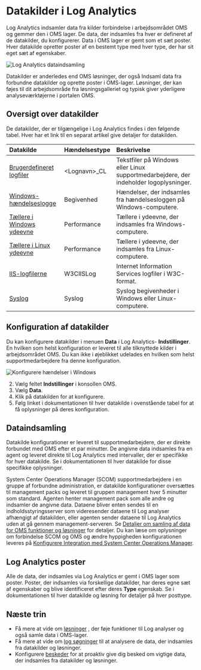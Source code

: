<properties 
   pageTitle="Datakilder i Log Analytics | Microsoft Azure"
   description="Datakilder definere de data, Log Analytics indsamler fra supportmedarbejdere og andre forbundet kilder.  I denne artikel beskrives begrebet hvordan Log Analytics bruger datakilder, forklarer, oplysninger om hvordan du konfigurerer dem og indeholder en oversigt over de forskellige datakilder, der er tilgængelige."
   services="log-analytics"
   documentationCenter=""
   authors="bwren"
   manager="jwhit"
   editor="tysonn" />
<tags 
   ms.service="log-analytics"
   ms.devlang="na"
   ms.topic="article"
   ms.tgt_pltfrm="na"
   ms.workload="infrastructure-services"
   ms.date="10/18/2016"
   ms.author="bwren" />

# <a name="data-sources-in-log-analytics"></a>Datakilder i Log Analytics

Log Analytics indsamler data fra kilder forbindelse i arbejdsområdet OMS og gemmer den i OMS lager.  De data, der indsamles fra hver er defineret af de datakilder, du konfigurerer.  Data i OMS lager er gemt som et sæt poster.  Hver datakilde opretter poster af en bestemt type med hver type, der har sit eget sæt af egenskaber.

![Log Analytics dataindsamling](./media/log-analytics-data-sources/overview.png)

Datakilder er anderledes end OMS løsninger, der også Indsaml data fra forbundne datakilder og oprette poster i OMS-lager.  Løsninger, der kan føjes til dit arbejdsområde fra løsningsgalleriet og typisk giver yderligere analyseværktøjerne i portalen OMS.  

## <a name="summary-of-data-sources"></a>Oversigt over datakilder

De datakilder, der er tilgængelige i Log Analytics findes i den følgende tabel.  Hver har et link til en separat artikel give detaljer for datakilden.

| Datakilde | Hændelsestype | Beskrivelse |
|:--|:--|:--|
| [Brugerdefineret logfiler](log-analytics-data-sources-custom-logs.md) | \<Lognavn\>_CL | Tekstfiler på Windows eller Linux supportmedarbejdere, der indeholder logoplysninger. |
| [Windows-hændelseslogge](log-analytics-data-sources-windows-events.md) | Begivenhed | Hændelser, der indsamles fra hændelsesloggen på Windows-computere. |
| [Tællere i Windows ydeevne](log-analytics-data-sources-performance-counters.md) | Performance | Tællere i ydeevne, der indsamles fra Windows-computere. |
| [Tællere i Linux ydeevne](log-analytics-data-sources-performance-counters.md) | Performance | Tællere i ydeevne, der indsamles fra Linux-computere. |
| [IIS-logfilerne](log-analytics-data-sources-iis-logs.md) | W3CIISLog | Internet Information Services logfiler i W3C-format. |
| [Syslog](log-analytics-data-sources-syslog.md) | Syslog | Syslog begivenheder i Windows eller Linux-computere. |

## <a name="configuring-data-sources"></a>Konfiguration af datakilder

Du kan konfigurere datakilder i menuen **Data** i Log Analytics- **Indstillinger**.  En hvilken som helst konfiguration er leveret til alle tilknyttede kilder i arbejdsområdet OMS.  Du kan ikke i øjeblikket udelades en hvilken som helst supportmedarbejdere fra denne konfiguration.

![Konfigurere hændelser i Windows](./media/log-analytics-data-sources/configure-events.png)

2. Vælg feltet **Indstillinger** i konsollen OMS.
3. Vælg **Data**.
4. Klik på datakilden for at konfigurere.
5. Følg linket i dokumentationen til hver datakilde i ovenstående tabel for at få oplysninger på deres konfiguration.

## <a name="data-collection"></a>Dataindsamling

Datakilde konfigurationer er leveret til supportmedarbejdere, der er direkte forbundet med OMS efter et par minutter.  De angivne data indsamles fra en agent og leveret direkte til Log Analytics med intervaller, der er specifikke for hver datakilde.  Se i dokumentationen til hver datakilde for disse specifikke oplysninger.

System Center Operations Manager (SCOM) supportmedarbejdere i en gruppe af forbundne administration, er datakilde konfigurationer oversættes til management packs og leveret til gruppen management hver 5 minutter som standard.  Agenten henter management pack som alle andre og indsamler de angivne data. Dataene bliver enten sendes til en indholdsstyringsserver som videresender dataene til Log analyser afhængigt af datakilden, eller agenten sender dataene til Log Analytics uden at gå gennem management-serveren. Se [Detaljer om samling af data for OMS funktioner og løsninger](log-analytics-add-solutions.md#data-collection-details-for-oms-features-and-solutions) for detaljer.  Du kan læse om oplysninger om forbindelse SCOM og OMS og ændre hyppigheden konfigurationen leveres på [Konfigurere Integration med System Center Operations Manager](log-analytics-om-agents.md).

## <a name="log-analytics-records"></a>Log Analytics poster

Alle de data, der indsamles via Log Analytics er gemt i OMS lager som poster.  Poster, der indsamles via forskellige datakilder, har deres egne sæt af egenskaber og blive identificeret efter deres **Type** egenskab.  Se i dokumentationen til hver datakilde og løsning for detaljer på hver posttype.


## <a name="next-steps"></a>Næste trin

- Få mere at vide om [løsninger](log-analytics-add-solutions.md) , der føje funktioner til Log analyser og også samle data i OMS-lager.
- Få mere at vide om [log søgninger](log-analytics-log-searches.md) til at analysere de data, der indsamles fra datakilder og løsninger.  
- Konfigurere [beskeder](log-analytics-alerts.md) for at proaktiv give dig besked om vigtige data, der indsamles fra datakilder og løsninger.
